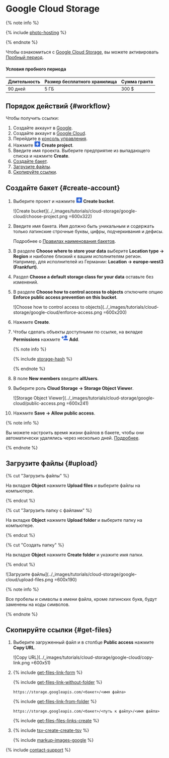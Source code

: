 # Google Cloud Storage

{% note info %}

{% include [photo-hosting](_includes/cloud-storage/photo-hosting.md) %}

{% endnote %}

Чтобы ознакомиться с [Google Cloud Storage](https://cloud.google.com/storage/docs/introduction), вы можете активировать [Пробный период](https://cloud.google.com/free?).

#### Условия пробного периода

Длительность | Размер бесплатного хранилища | Сумма гранта
------------ | ----------------- | ------------
90 дней | 5 ГБ | 300 $

## Порядок действий {#workflow}

Чтобы получить ссылки:

1. Создайте аккаунт в [Google](https://cloud.google.com/storage/docs/lifecycle).
1. Создайте аккаунт в [Google Cloud](https://cloud.google.com/free?).
1. Перейдите в [консоль управления](https://console.cloud.google.com/projectselector2/storage/browser).
1. Нажмите ![Create project](../_images/tutorials/cloud-storage/google-cloud/create-bucket-icon.png) **Create project**.
1. Введите имя проекта. Выберите предприятие из выпадающего списка и нажмите **Create**.
1. [Создайте бакет](#create-account).
1. [Загрузите файлы](#upload).
1. [Скопируйте ссылки](#get-files).

## Создайте бакет {#create-account}

1. Выберите проект и нажмите ![Create bucket](../_images/tutorials/cloud-storage/google-cloud/create-bucket-icon.png) **Create bucket**.

    ![Create bucket](../_images/tutorials/cloud-storage/google-cloud/choose-project.png =600x322)

1. Введите имя бакета. Имя должно быть уникальным и содержать только латинские строчные буквы, цифры, подчеркивания и дефисы.

    Подробнее о [Правилах наименования бакетов](https://cloud.google.com/storage/docs/naming-buckets?_ga=2.31332223.-1978071647.1627855306).

1. В разделе **Choose where to store your data** выберите **Location type → Region** и наиболее близкий к вашим исполнителям регион. Например, для исполнителей из Германии: **Location → europe-west3 (Frankfurt)**.

1. Раздел **Choose a default storage class for your data** оставьте без изменений.

1. В разделе **Choose how to control access to objects** отключите опцию **Enforce public access prevention on this bucket**.

    ![Choose how to control access to objects](../_images/tutorials/cloud-storage/google-cloud/enforce-access.png =600x200)

1. Нажмите **Create**.

1. Чтобы сделать объекты доступными по ссылке, на вкладке **Permissions** нажмите ![Add](../_images/tutorials/cloud-storage/google-cloud/add-permission.png) **Add**.

    {% note info %}

    {% include [storage-hash](_includes/cloud-storage/hash.md) %}

    {% endnote %}

1. В поле **New members** введите **allUsers**.

1. Выберите роль **Cloud Storage → Storage Object Viewer**.

    ![Storage Object Viewer](../_images/tutorials/cloud-storage/google-cloud/public-access.png =600x241)

1. Нажмите **Save → Allow public access**.

{% note info %}

Вы можете настроить время жизни файлов в бакете, чтобы они автоматически удалялись через несколько дней. [Подробнее](https://myaccount.google.com/).

{% endnote %}

## Загрузите файлы {#upload}

{% cut "Загрузить файлы" %}

На вкладке **Object** нажмите **Upload files** и выберите файлы на компьютере.

{% endcut %}

{% cut "Загрузить папку с файлами" %}

На вкладке **Object** нажмите **Upload folder** и выберите папку на компьютере.

{% endcut %}

{% cut "Создать папку" %}

На вкладке **Object** нажмите **Create folder** и укажите имя папки.

{% endcut %}

![Загрузите файлы](../_images/tutorials/cloud-storage/google-cloud/upload-files.png =600x190)

{% note info %}

Все пробелы и символы в имени файла, кроме латинских букв, будут заменены на коды символов.

{% endnote %}

## Скопируйте ссылки {#get-files}

1. Выберите загруженный файл и в столбце **Public access** нажмите **Copy URL**.

    ![Copy URL](../_images/tutorials/cloud-storage/google-cloud/copy-link.png =600x51)

1. {% include [get-files-link-form](_includes/amazon-cloud-storage/id-get-files/link-form.md) %}

    {% include [get-files-link-without-folder](_includes/amazon-cloud-storage/id-get-files/link-without-folder.md) %}

    ```
    https://storage.googleapis.com/<бакет>/<имя файла>
    ```

    {% include [get-files-link-from-folder](_includes/amazon-cloud-storage/id-get-files/link-from-folder.md) %}

    ```
    https://storage.googleapis.com/<бакет>/<путь к файлу>/<имя файла>
    ```

    {% include [get-files-files-links-create](_includes/amazon-cloud-storage/id-get-files/files-links-create.md) %}

1. {% include [tsv-create-create-tsv](_includes/cloud-storage/id-tsv-create/create-tsv.md) %}

    {% include [markup-images-google](_includes/cloud-storage/markup/markup-images-google.md) %}

{% include [contact-support](_includes/contact-support.md) %}